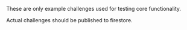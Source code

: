 These are only example challenges used for testing core functionality.

Actual challenges should be published to firestore.
